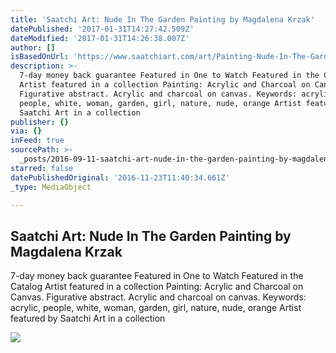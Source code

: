 ```yaml
---
title: 'Saatchi Art: Nude In The Garden Painting by Magdalena Krzak'
datePublished: '2017-01-31T14:27:42.509Z'
dateModified: '2017-01-31T14:26:38.007Z'
author: []
isBasedOnUrl: 'https://www.saatchiart.com/art/Painting-Nude-In-The-Garden/736265/3021197/view'
description: >-
  7-day money back guarantee Featured in One to Watch Featured in the Catalog
  Artist featured in a collection Painting: Acrylic and Charcoal on Canvas.
  Figurative abstract. Acrylic and charcoal on canvas. Keywords: acrylic,
  people, white, woman, garden, girl, nature, nude, orange Artist featured by
  Saatchi Art in a collection
publisher: {}
via: {}
inFeed: true
sourcePath: >-
  _posts/2016-09-11-saatchi-art-nude-in-the-garden-painting-by-magdalena-krzak.md
starred: false
datePublishedOriginal: '2016-11-23T11:40:34.661Z'
_type: MediaObject

---
```

<article style=""><h1>Saatchi Art: Nude In The Garden Painting by Magdalena Krzak</h1><p>7-day money back guarantee Featured in One to Watch Featured in the Catalog Artist featured in a collection Painting: Acrylic and Charcoal on Canvas. Figurative abstract. Acrylic and charcoal on canvas. Keywords: acrylic, people, white, woman, garden, girl, nature, nude, orange Artist featured by Saatchi Art in a collection</p><img src="https://saimg-a.akamaihd.net/saatchi/736265/art/3211937/2281824-TTVQVPOK-7.jpg" /></article>